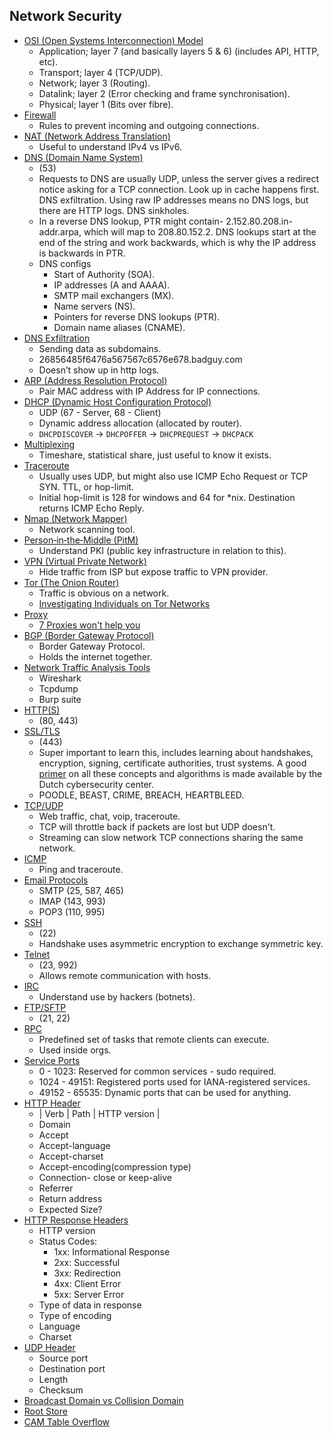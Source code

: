 ## Network Security
- [OSI (Open Systems Interconnection) Model](./OSI_Model.md)
	- Application; layer 7 (and basically layers 5 & 6) (includes API, HTTP, etc).
	- Transport; layer 4 (TCP/UDP).
	- Network; layer 3 (Routing).
	- Datalink; layer 2 (Error checking and frame synchronisation).
	- Physical; layer 1 (Bits over fibre).	
- [Firewall](./Firewall.md)
	- Rules to prevent incoming and outgoing connections.	
- [NAT (Network Address Translation)](./NAT.md)
	- Useful to understand IPv4 vs IPv6.
- [DNS (Domain Name System)](./DNS.md)
	- (53)
	- Requests to DNS are usually UDP, unless the server gives a redirect notice asking for a TCP connection. Look up in cache happens first. DNS exfiltration. Using raw IP addresses means no DNS logs, but there are HTTP logs. DNS sinkholes.
	- In a reverse DNS lookup, PTR might contain- 2.152.80.208.in-addr.arpa, which will map to  208.80.152.2. DNS lookups start at the end of the string and work backwards, which is why the IP address is backwards in PTR.
	- DNS configs
		- Start of Authority (SOA).
		- IP addresses (A and AAAA).
		- SMTP mail exchangers (MX).
		- Name servers (NS).
		- Pointers for reverse DNS lookups (PTR).
		- Domain name aliases (CNAME).
- [DNS Exfiltration](./DNS_Exfiltration.md)
	- Sending data as subdomains. 
	- 26856485f6476a567567c6576e678.badguy.com
	- Doesn’t show up in http logs. 
- [ARP (Address Resolution Protocol)](./ARP.md)
	- Pair MAC address with IP Address for IP connections. 
- [DHCP (Dynamic Host Configuration Protocol)](./DHCP.md)
	- UDP (67 - Server, 68 - Client)
	- Dynamic address allocation (allocated by router).
	- `DHCPDISCOVER` -> `DHCPOFFER` -> `DHCPREQUEST` -> `DHCPACK`
- [Multiplexing](./Multiplexing.md)
	- Timeshare, statistical share, just useful to know it exists.
- [Traceroute](./Traceroute.md)
	- Usually uses UDP, but might also use ICMP Echo Request or TCP SYN. TTL, or hop-limit.
	- Initial hop-limit is 128 for windows and 64 for *nix. Destination returns ICMP Echo Reply. 
- [Nmap (Network Mapper)](./Nmap.md)
	- Network scanning tool.
- [Person‐in‐the‐Middle (PitM)](./PitM.md)
	- Understand PKI (public key infrastructure in relation to this).
- [VPN (Virtual Private Network)](./VPN.md)
	- Hide traffic from ISP but expose traffic to VPN provider.
- [Tor (The Onion Router)](./Tor.md)
	- Traffic is obvious on a network. 
	- [Investigating Individuals on Tor Networks](./Investigating_Individuals_on_Tor_Networks.md)
- [Proxy](./Proxy.md)
	- [7 Proxies won't help you](./7_Proxies.md)
- [BGP (Border Gateway Protocol)](./BGP.md)
	- Border Gateway Protocol.
	- Holds the internet together.
- [Network Traffic Analysis Tools](./Network_Traffic_Analysis_Tools.md)
	- Wireshark
	- Tcpdump
	- Burp suite
- [HTTP(S)](./HTTP_S.md)
	- (80, 443)
- [SSL/TLS](./SSL_TLS.md)
	- (443) 
	- Super important to learn this, includes learning about handshakes, encryption, signing, certificate authorities, trust systems. A good [primer](https://english.ncsc.nl/publications/publications/2021/january/19/it-security-guidelines-for-transport-layer-security-2.1) on all these concepts and algorithms is made available by the Dutch cybersecurity center.
	- POODLE, BEAST, CRIME, BREACH, HEARTBLEED.
- [TCP/UDP](./TCP_UDP.md)
	- Web traffic, chat, voip, traceroute.
	- TCP will throttle back if packets are lost but UDP doesn't. 
	- Streaming can slow network TCP connections sharing the same network.
- [ICMP](./ICMP.md)
	- Ping and traceroute.
- [Email Protocols](./Email_Protocols.md)
	- SMTP (25, 587, 465)
	- IMAP (143, 993)
	- POP3 (110, 995)
- [SSH](./SSH.md)
	- (22)
	- Handshake uses asymmetric encryption to exchange symmetric key.
- [Telnet](./Telnet.md)
	- (23, 992)
	- Allows remote communication with hosts.
- [IRC](./IRC.md)
	- Understand use by hackers (botnets).
- [FTP/SFTP](./FTP_SFTP.md)
	- (21, 22)
- [RPC](./RPC.md)
	- Predefined set of tasks that remote clients can execute.
	- Used inside orgs. 
- [Service Ports](./Service_Ports.md)
	- 0 - 1023: Reserved for common services - sudo required. 
	- 1024 - 49151: Registered ports used for IANA-registered services. 
	- 49152 - 65535: Dynamic ports that can be used for anything. 
- [HTTP Header](./HTTP_Header.md)
	- | Verb | Path | HTTP version |
	- Domain
	- Accept
	- Accept-language
	- Accept-charset
	- Accept-encoding(compression type)
	- Connection- close or keep-alive
	- Referrer
	- Return address
	- Expected Size?
- [HTTP Response Headers](./HTTP_Response_Headers.md)
	- HTTP version
	- Status Codes: 
		- 1xx: Informational Response
		- 2xx: Successful
		- 3xx: Redirection
		- 4xx: Client Error
		- 5xx: Server Error
	- Type of data in response 
	- Type of encoding
	- Language 
	- Charset
- [UDP Header](./UDP_Header.md)
	- Source port
	- Destination port
	- Length
	- Checksum
- [Broadcast Domain vs Collision Domain](./Broadcast_Domain_vs_Collision_Domain.md)
- [Root Store](./Root_Store.md)
- [CAM Table Overflow](./CAM_Table_Overflow.md)
